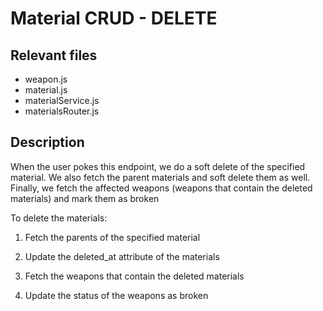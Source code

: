 # Material CRUD - DELETE

## Relevant files

- weapon.js
- material.js
- materialService.js
- materialsRouter.js

## Description

When the user pokes this endpoint, we do a soft delete of the specified material. We also fetch the parent materials and soft delete them as well. Finally, we fetch the affected weapons (weapons that contain the deleted materials) and mark them as broken

To delete the materials:

1. Fetch the parents of the specified material

2. Update the deleted_at attribute of the materials

3. Fetch the weapons that contain the deleted materials

4. Update the status of the weapons as broken
